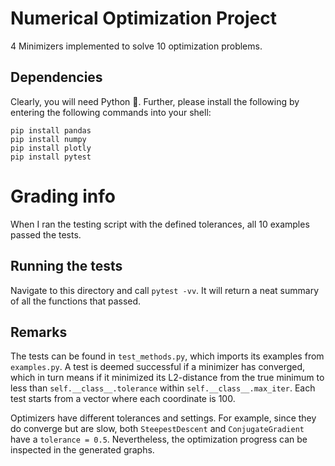 # Numerical Optimization Project

4 Minimizers implemented to solve 10 optimization problems.

## Dependencies

Clearly, you will need Python 🐍. Further, please install the following
by entering the following commands into your shell:

```
pip install pandas
pip install numpy
pip install plotly
pip install pytest
```

# Grading info

When I ran the testing script with the defined tolerances, all 10 examples passed the tests.

## Running the tests

Navigate to this directory and call `pytest -vv`. It will return a neat
summary of all the functions that passed.


## Remarks

The tests can be found in `test_methods.py`, which imports its examples from `examples.py`.
A test is deemed successful if a minimizer has converged, which in turn means if it minimized
its L2-distance from the true minimum to less than `self.__class__.tolerance` within `self.__class__.max_iter`. Each test starts from a vector where each coordinate is 100.

Optimizers have different tolerances and settings. For example, since they do converge but are slow, both `SteepestDescent` and `ConjugateGradient` have a `tolerance = 0.5`. Nevertheless, the optimization progress can be inspected in the generated graphs.